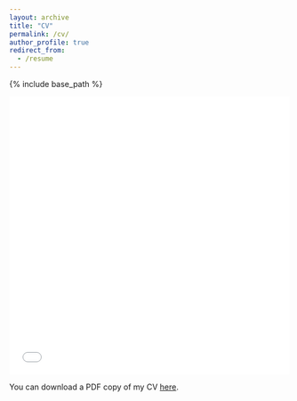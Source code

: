 ```yaml
---
layout: archive
title: "CV"
permalink: /cv/
author_profile: true
redirect_from:
  - /resume
---
```

{% include base_path %}

<!-- Education
======
* Ph.D. in Atmospheric Sciences, Purdue University, 2026 (expected)
* M.Tech. Atmospheric Sciences, Savitribai Phule Pune University, 2021
* B.E. Mechanical, University of Kashmir, 2018

Research experience
======
* **Ph.D. Topic**
  * Tornadoes in Quasilinear Convective Systems  
  * Supervisor: Prof. Dr. Dan Dawson
  
* **M. Tech Thesis**
  * Title: Characterization of hourly derived radar-based quantitative precipitation estimation of extreme rainfall events
  * Indian Institute of Tropical Meteorology (IITM), Pune
  * Supervisor: Dr. M.C.R. Kalapureddy

* **Oral Presentations**
  * INTROMET 2021: Radar-based quantitative precipitation estimation
  * Seventh WMO International Workshop on Monsoons (IWM-7): PyScanCf Introduction

* **Poster Presentations**
  * Seventh WMO International Workshop on Monsoons (IWM-7): PyScanCf Poster [(Link)](https://nwp.imd.gov.in/IWM-7/upload/97_Syed%20Hamid%20Ali_poster_IWM7_e-Python_Toolkit_PYSCANCF.pdf) (online)
  * ICCP 2021 & 10th International Cloud Modeling Workshop [(Link)](https://iccp2021.ipostersessions.com/Default.aspx?s=06-95-0D-06-CE-83-AE-82-1F-38-DA-09-F6-C7-C9-81), IITM Pune (online)
    * Radar-Based Quantitative Precipitation Estimation in Western Ghats
	* Midwest Student Conference on Atmospheric Research 2021 [(Link)](https://atmos.illinois.edu/document/34), University of Illinois (online)
  
Skills
======
* **Software Development**
  * PyScanCf - The library for handling IMD radar data [(Link)](https://github.com/syedhamidali/PyScanCf)
* **Programming**
  * Python, IPyParallel, Dask Parallel, Parallel netCDF, MATLAB, FORTRAN 90/95
  * Frequently using:
   * PyScanCf, Py-ART, Xarray, Wradlib, Scipy, Pandas, Sklearn, PyTorch, Tensorflow, Geopandas, Metpy, etc.

* **Visualization and Statistics**
  * Ferret, Climate Data Operators (CDO), Origin.
* **Supercomputing**
  * Purdue's Bell Cluster, IITM’s HPC Pratyush and HPC Aditya
* **Experience in:**
   * Radar Volume Scan Datasets (vol, Cf-Radial), Disdrometer, Raingauge, MRR
  * Satellite Observations
      * TRMM, GPM (L2, L3, IMERG), INSAT3D, SRTM
  * Reanalysis/Model datasets
      * MRMS, NCAR Reanalysis, ERA-5, ERSST-V5, ERA40, ERA-INTERIM, WRF, GPCP, IMDAA

Publications
======
  <ul>{% for post in site.publications %}
    {% include archive-single-cv.html %}
  {% endfor %}</ul>

Courses/Certifications
======
  * Machine Learning by Stanford University	Coursera, Nov 2020
  * Understanding and Visualizing Data with Python	Coursera, Oct 2020
  * Data Analysis with python, IBM 	Coursera, Sep 2020
  * Python for Data Science, IBM	Coursera, Sep 2020
  * Python for Everybody by University of Michigan	Coursera, Sep 2020
  * Course on Computer Concepts	NIELIT, Jul 2017
  * Course in C/C++	DOEACC, May 2011

Workshops & Seminars
======
  * Basics of Satellite Meteorology at Space Application Center, ISRO	Online Dec 2020
  * From the Byte to Service: Trans-disciplinary Climate Research	IITM, Feb 2020
  * National Information System for Climate and Environment Studies and its Activities, NRSC ISRO & IITM Pune	IITM, Jan 2020
  * Seminar on Clouds in Cyclones	SPPU, Apr 2020  
  * Seminar on Photosphere	SPPU, Nov 2019  
  * Seminar on Cyber Security	SPPU, Oct 2019  
  * Seminar on Autonomous Vehicles	KU, July 2017

Awards
======
  * Merit cum means scholarship – Ministry of Minority Affairs, Govt of India.	2014 – 2017 & 2019 – 2021

Volunteering
======
  * Volunteered in Annual Monsoon Workshop hosted by Indian Meteorological Society, Pune Chapter	Pune, Feb 2020
  * Regular career counselling in rural and remote areas of Kashmir Valley

Languages
====== 
  * Kashmiri, English, Urdu, & Hindi -->

<iframe src="/files/pdf/CV.pdf" width="100%" height="500" frameborder="no" border="0" marginwidth="0" marginheight="0"></iframe>

You can download a PDF copy of my CV [here](/files/pdf/CV.pdf).